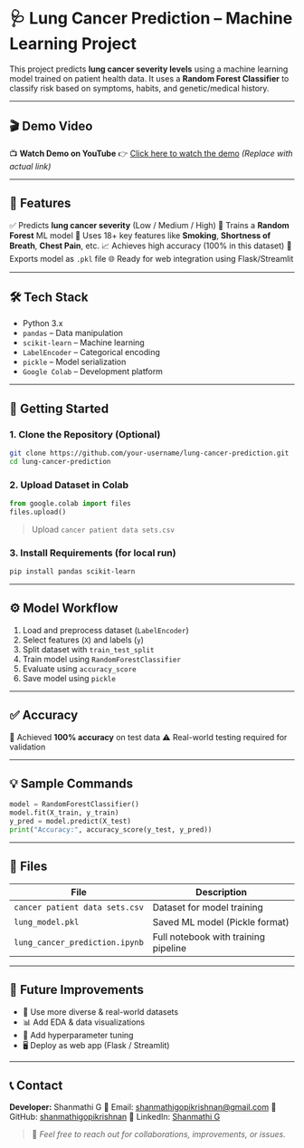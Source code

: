 # 🩺 Lung Cancer Prediction – Machine Learning Project

This project predicts **lung cancer severity levels** using a machine learning model trained on patient health data. It uses a **Random Forest Classifier** to classify risk based on symptoms, habits, and genetic/medical history.

---

## 🎬 Demo Video

📺 **Watch Demo on YouTube**
👉 [Click here to watch the demo](https://www.youtube.com/watch?v=your-demo-video-link) *(Replace with actual link)*

---

## 📌 Features

✅ Predicts **lung cancer severity** (Low / Medium / High)
🧠 Trains a **Random Forest** ML model
📁 Uses 18+ key features like **Smoking**, **Shortness of Breath**, **Chest Pain**, etc.
📈 Achieves high accuracy (100% in this dataset)
💾 Exports model as `.pkl` file
🌐 Ready for web integration using Flask/Streamlit

---

## 🛠️ Tech Stack

* Python 3.x
* `pandas` – Data manipulation
* `scikit-learn` – Machine learning
* `LabelEncoder` – Categorical encoding
* `pickle` – Model serialization
* `Google Colab` – Development platform

---

## 🚀 Getting Started

### 1. Clone the Repository (Optional)

```bash
git clone https://github.com/your-username/lung-cancer-prediction.git
cd lung-cancer-prediction
```

### 2. Upload Dataset in Colab

```python
from google.colab import files
files.upload()
```

> Upload `cancer patient data sets.csv`

### 3. Install Requirements (for local run)

```bash
pip install pandas scikit-learn
```

---

## ⚙️ Model Workflow

1. Load and preprocess dataset (`LabelEncoder`)
2. Select features (`X`) and labels (`y`)
3. Split dataset with `train_test_split`
4. Train model using `RandomForestClassifier`
5. Evaluate using `accuracy_score`
6. Save model using `pickle`

---

## ✅ Accuracy

🎯 Achieved **100% accuracy** on test data
⚠️ Real-world testing required for validation

---

## 💡 Sample Commands

```python
model = RandomForestClassifier()
model.fit(X_train, y_train)
y_pred = model.predict(X_test)
print("Accuracy:", accuracy_score(y_test, y_pred))
```

---

## 📁 Files

| File                           | Description                          |
| ------------------------------ | ------------------------------------ |
| `cancer patient data sets.csv` | Dataset for model training           |
| `lung_model.pkl`               | Saved ML model (Pickle format)       |
| `lung_cancer_prediction.ipynb` | Full notebook with training pipeline |

---

## 🔮 Future Improvements

* 🧪 Use more diverse & real-world datasets
* 📊 Add EDA & data visualizations
* 🧮 Add hyperparameter tuning
* 🖥 Deploy as web app (Flask / Streamlit)

---

## 📞 Contact

**Developer:** Shanmathi G
📧 Email: [shanmathigopikrishnan@gmail.com](mailto:shanmathigopikrishnan@gmail.com)
🔗 GitHub: [shanmathigopikrishnan](https://github.com/shanmathigopikrishnan)
🔗 LinkedIn: [Shanmathi G](https://www.linkedin.com/in/shanmathigopikrishnan)

> 💬 *Feel free to reach out for collaborations, improvements, or issues.*
